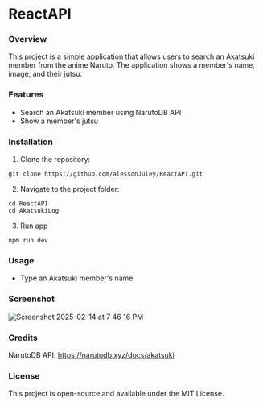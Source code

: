 # ReactAPI

### Overview
This project is a simple application that allows users to search an Akatsuki member from the anime Naruto. The application shows a member's name, image, and their jutsu.

### Features
* Search an Akatsuki member using NarutoDB API
* Show a member's jutsu

### Installation

1. Clone the repository:
```
git clone https://github.com/alessonJuley/ReactAPI.git
```

2. Navigate to the project folder:
```
cd ReactAPI
cd AkatsukiLog
```

3. Run app
```
npm run dev
```

### Usage
* Type an Akatsuki member's name

### Screenshot
  ![Screenshot 2025-02-14 at 7 46 16 PM](https://github.com/user-attachments/assets/e71d85d1-9eae-4dc4-8784-86bae55cfac2)

### Credits
NarutoDB API: https://narutodb.xyz/docs/akatsuki

### License
This project is open-source and available under the MIT License.
